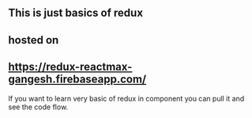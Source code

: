 ## This is just basics of redux
## hosted on
## https://redux-reactmax-gangesh.firebaseapp.com/

If you want to learn very basic of redux in component you can pull it and see the code flow.
